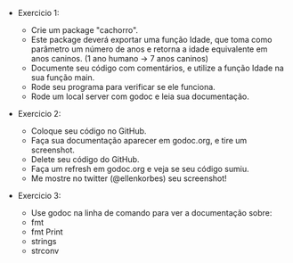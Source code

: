 - Exercicio 1:

    - Crie um package "cachorro".
    - Este package deverá exportar uma função Idade, que toma como parâmetro um número de anos e
    retorna a idade equivalente em anos caninos. (1 ano humano → 7 anos caninos)
    - Documente seu código com comentários, e utilize a função Idade na sua função main.
    - Rode seu programa para verificar se ele funciona.
    - Rode um local server com godoc e leia sua documentação.

- Exercicio 2:

    - Coloque seu código no GitHub.
    - Faça sua documentação aparecer em godoc.org, e tire um screenshot.
    - Delete seu código do GitHub.
    - Faça um refresh em godoc.org e veja se seu código sumiu.
    - Me mostre no twitter (@ellenkorbes) seu screenshot!

- Exercicio 3:

    - Use godoc na linha de comando para ver a documentação sobre:
    - fmt
    - fmt Print
    - strings
	- strconv
